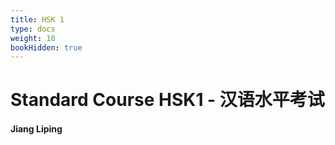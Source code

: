 ```yaml
---
title: HSK 1
type: docs
weight: 10
bookHidden: true
---
```


# Standard Course HSK1 - 汉语水平考试

#### Jiang Liping

